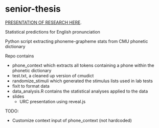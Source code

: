 # senior-thesis
[PRESENTATION OF RESEARCH HERE](http://kiracp.github.io/senior-thesis/#/).

Statistical predictions for English pronunciation

Python script extracting phoneme-grapheme stats from CMU phonetic dictionary

Repo contains 
* phone_context which extracts all tokens containing a phone within the phonetic dictionary
* test.txt, a cleaned up version of cmudict
* randomize_stimuli which generated the stimulus lists used in lab tests
* fixit to format data
* data_analysis.R contains the statistical analyses applied to the data
* slides 
  * URC presentation using reveal.js

TODO:
* Customize context input of phone_context (not hardcoded)
